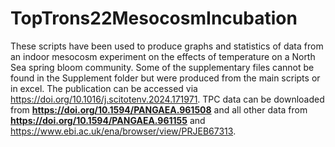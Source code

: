 # TopTrons22MesocosmIncubation
These scripts have been used to produce graphs and statistics of data from an indoor mesocosm experiment on the effects of temperature on a North Sea spring bloom community. Some of the supplementary files cannot be found in the Supplement folder but were produced from the main scripts or in excel. The publication can be accessed via https://doi.org/10.1016/j.scitotenv.2024.171971. TPC data can be downloaded from **https://doi.org/10.1594/PANGAEA.961508** and all other data from **https://doi.org/10.1594/PANGAEA.961155** and https://www.ebi.ac.uk/ena/browser/view/PRJEB67313.
